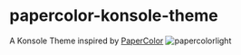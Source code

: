 # papercolor-konsole-theme
A Konsole Theme inspired by [PaperColor](https://github.com/NLKNguyen/papercolor-theme)
![papercolorlight](https://user-images.githubusercontent.com/17259284/174421495-da9c32d7-3406-4e13-851a-81a86bb82373.png)
